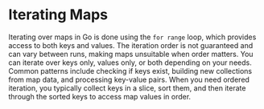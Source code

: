 # Iterating Maps

Iterating over maps in Go is done using the `for range` loop, which provides access to both keys and values. The iteration order is not guaranteed and can vary between runs, making maps unsuitable when order matters. You can iterate over keys only, values only, or both depending on your needs. Common patterns include checking if keys exist, building new collections from map data, and processing key-value pairs. When you need ordered iteration, you typically collect keys in a slice, sort them, and then iterate through the sorted keys to access map values in order.